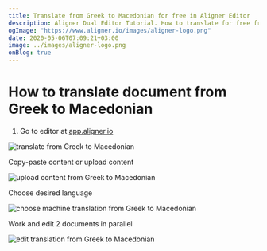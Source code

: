 ```yaml
---
title: Translate from Greek to Macedonian for free in Aligner Editor
description: Aligner Dual Editor Tutorial. How to translate for free from Greek to Macedonian. Aligner is multilingual document management platform. 
ogImage: "https://www.aligner.io/images/aligner-logo.png"
date: 2020-05-06T07:09:21+03:00
image: ../images/aligner-logo.png
onBlog: true
---
```


# How to translate document from Greek to Macedonian

1. Go to editor at [app.aligner.io](https://app.aligner.io "Aligner App web page")

![translate from Greek to Macedonian](../aligner-blank-editor.png "translate from Greek to Macedonian")

Copy-paste content or upload content

![upload content from Greek to Macedonian](../aligner-uploaded-document.png "upload content from Greek to Macedonian")

Choose desired language

![choose machine translation from Greek to Macedonian](../aligner-language-dropdown.png "choose machine translation from Greek to Macedonian")

Work and edit 2 documents in parallel

![edit translation from Greek to Macedonian](../aligner-double-sitded-editor.png "edit translation from Greek to Macedonian")

